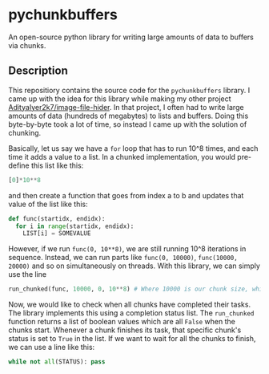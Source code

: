 # pychunkbuffers
An open-source python library for writing large amounts of data to buffers via chunks.

## Description
This repositiory contains the source code for the `pychunkbuffers` library. I came up with the idea for this library while making my other project [AdityaIyer2k7/image-file-hider](https://github.com/AdityaIyer2k7/image-file-hider). In that project, I often had to write large amounts of data (hundreds of megabytes) to lists and buffers. Doing this byte-by-byte took a lot of time, so instead I came up with the solution of chunking.

Basically, let us say we have a `for` loop that has to run 10^8 times, and each time it adds a value to a list. In a chunked implementation, you would pre-define this list like this:

```py
[0]*10**8
```

and then create a function that goes from index a to b and updates that value of the list like this:

```py
def func(startidx, endidx):
  for i in range(startidx, endidx):
    LIST[i] = SOMEVALUE
```

However, if we run `func(0, 10**8)`, we are still running 10^8 iterations in sequence. Instead, we can run parts like `func(0, 10000)`, `func(10000, 20000)` and so on simultaneously on threads. With this library, we can simply use the line

```py
run_chunked(func, 10000, 0, 10**8) # Where 10000 is our chunk size, while 0 and 10**8 are our bounds
```

Now, we would like to check when all chunks have completed their tasks. The library implements this using a completion status list. The `run_chunked` function returns a list of boolean values which are all `False` when the chunks start. Whenever a chunk finishes its task, that specific chunk's status is set to `True` in the list. If we want to wait for all the chunks to finish, we can use a line like this:

```py
while not all(STATUS): pass
```
